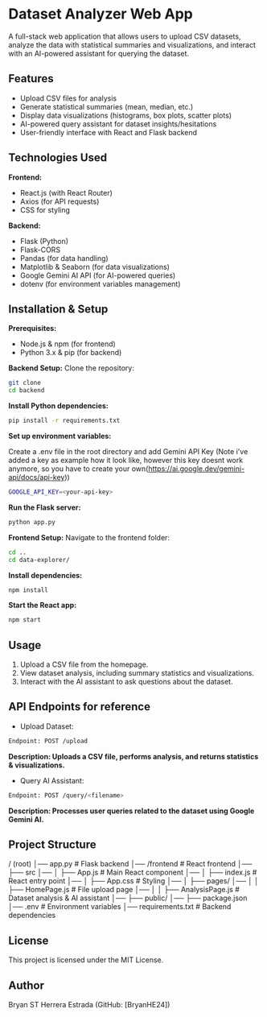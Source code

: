 # Dataset Analyzer Web App

A full-stack web application that allows users to upload CSV datasets, analyze the data with statistical summaries and visualizations, and interact with an AI-powered assistant for querying the dataset.
## Features
- Upload CSV files for analysis
- Generate statistical summaries (mean, median, etc.)
- Display data visualizations (histograms, box plots, scatter plots)
- AI-powered query assistant for dataset insights/hesitations
- User-friendly interface with React and Flask backend

## Technologies Used
**Frontend:**
- React.js (with React Router)
- Axios (for API requests)
- CSS for styling

**Backend:**
- Flask (Python)
- Flask-CORS
- Pandas (for data handling)
- Matplotlib & Seaborn (for data visualizations)
- Google Gemini AI API (for AI-powered queries)
- dotenv (for environment variables management)

## Installation & Setup
**Prerequisites:**

- Node.js & npm (for frontend)
- Python 3.x & pip (for backend)

**Backend Setup:**
Clone the repository:
```bash
git clone 
cd backend
```

**Install Python dependencies:**
```bash
pip install -r requirements.txt
```

**Set up environment variables:**

Create a .env file in the root directory and add Gemini API Key (Note i've added a key as example how it look like, however this key doesnt work anymore, so you have to create your own(https://ai.google.dev/gemini-api/docs/api-key))
```bash 
GOOGLE_API_KEY=<your-api-key>
```

**Run the Flask server:**
```bash 
python app.py
```

**Frontend Setup:**
Navigate to the frontend folder:
```bash 
cd .. 
cd data-explorer/
```

**Install dependencies:**
```bash 
npm install
```
**Start the React app:**
```bash
npm start
``` 
## Usage

1) Upload a CSV file from the homepage.
2) View dataset analysis, including summary statistics and visualizations.
3) Interact with the AI assistant to ask questions about the dataset.

## API Endpoints for reference

- Upload Dataset:
```bash
Endpoint: POST /upload
```
**Description: Uploads a CSV file, performs analysis, and returns statistics & visualizations.**

- Query AI Assistant:
```bash
Endpoint: POST /query/<filename>
```
**Description: Processes user queries related to the dataset using Google Gemini AI.**

## Project Structure

/ (root)
│── app.py               # Flask backend
│── /frontend            # React frontend
│── ├── src
│── │   ├── App.js       # Main React component
│── │   ├── index.js     # React entry point
│── │   ├── App.css      # Styling
│── │   ├── pages/
│── │   │   ├── HomePage.js      # File upload page
│── │   │   ├── AnalysisPage.js  # Dataset analysis & AI assistant
│── ├── public/
│── ├── package.json
│── .env                 # Environment variables
│── requirements.txt      # Backend dependencies

## License

This project is licensed under the MIT License.

## Author

Bryan ST Herrera Estrada (GitHub: [BryanHE24])
